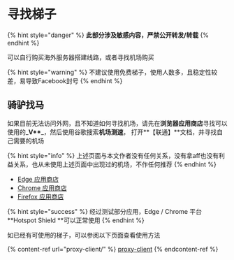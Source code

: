 # 寻找梯子

{% hint style="danger" %}
**此部分涉及敏感内容，严禁公开转发/转载**
{% endhint %}

可以自行购买海外服务器搭建线路，或者寻找机场购买

{% hint style="warning" %}
不建议使用免费梯子，使用人数多，且稳定性较差，易导致Facebook封号
{% endhint %}

## 骑驴找马

如果目前无法访问外网，且不知道如何寻找机场，请先在**浏览器应用商店**寻找可以使用的_**V\*\***_，然后使用谷歌搜索**机场测速**， 打开**【联通】**文档，并寻找自己需要的机场

{% hint style="info" %}
上述页面与本文作者没有任何关系，没有拿aff也没有利益关系，也从未使用上述页面中出现过的机场，不作任何推荐
{% endhint %}

* [Edge 应用商店](https://microsoftedge.microsoft.com/addons/Microsoft-Edge-Extensions-Home?hl=zh-CN)
* [Chrome 应用商店](https://chrome.google.com/webstore/category/extensions?hl=zh-CN)
* [Firefox 应用商店](https://addons.mozilla.org/zh-CN/firefox/extensions/)

{% hint style="success" %}
经过测试部分应用，Edge / Chrome 平台 **Hotspot Shield **可以正常使用
{% endhint %}

如已经有可使用的梯子，可以参阅以下页面查看使用方法

{% content-ref url="proxy-client/" %}
[proxy-client](proxy-client/)
{% endcontent-ref %}


